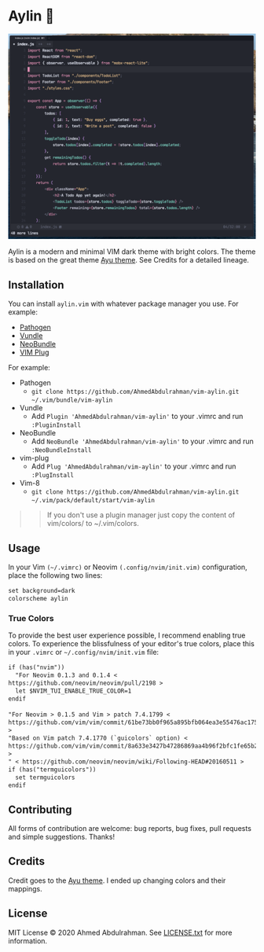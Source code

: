 # Aylin 🌌

![aylin.vim][screenshot]

Aylin is a modern and minimal VIM dark theme with bright colors. The theme is based on the great theme [Ayu theme][vscodeayu]. See Credits for a detailed lineage.

## Installation
You can install `aylin.vim` with whatever package manager you use. For example:
- [Pathogen][vimpathogen]
- [Vundle][vundle]
- [NeoBundle][neobundle]
- [VIM Plug][vimplug]

For example:

- Pathogen
  - `git clone https://github.com/AhmedAbdulrahman/vim-aylin.git ~/.vim/bundle/vim-aylin`
- Vundle
  - Add `Plugin 'AhmedAbdulrahman/vim-aylin'` to your .vimrc and run `:PluginInstall`
- NeoBundle
  - Add `NeoBundle 'AhmedAbdulrahman/vim-aylin'` to your .vimrc and run `:NeoBundleInstall`
- vim-plug
  - Add `Plug 'AhmedAbdulrahman/vim-aylin'` to your .vimrc and run `:PlugInstall`
- Vim-8
  - `git clone https://github.com/AhmedAbdulrahman/vim-aylin.git ~/.vim/pack/default/start/vim-aylin`

>> If you don't use a plugin manager just copy the content of vim/colors/ to ~/.vim/colors.

## Usage
In your Vim `(~/.vimrc)` or Neovim `(.config/nvim/init.vim)` configuration, place the following two lines:

```vim
set background=dark
colorscheme aylin
```

### True Colors

To provide the best user experience possible, I recommend enabling true colors. To experience the blissfulness of your editor's true colors, place this in your `.vimrc` or `~/.config/nvim/init.vim` file:

```vim
if (has("nvim"))
  "For Neovim 0.1.3 and 0.1.4 < https://github.com/neovim/neovim/pull/2198 >
  let $NVIM_TUI_ENABLE_TRUE_COLOR=1
endif

"For Neovim > 0.1.5 and Vim > patch 7.4.1799 < https://github.com/vim/vim/commit/61be73bb0f965a895bfb064ea3e55476ac175162 >
"Based on Vim patch 7.4.1770 (`guicolors` option) < https://github.com/vim/vim/commit/8a633e3427b47286869aa4b96f2bfc1fe65b25cd >
" < https://github.com/neovim/neovim/wiki/Following-HEAD#20160511 >
if (has("termguicolors"))
  set termguicolors
endif
```

## Contributing
All forms of contribution are welcome: bug reports, bug fixes, pull requests and simple suggestions. Thanks!


## Credits

Credit goes to the [Ayu theme](https://github.com/ayu-theme/vscode-ayu). I ended up changing colors and their mappings.

## License
MIT License © 2020 Ahmed Abdulrahman. See [LICENSE.txt](./LICENSE.txt) for more information.

[screenshot]: images/screenshot.png
[vscodeayu]: https://github.com/ayu-theme/vscode-ayu
[vimplug]: https://github.com/junegunn/vim-plug
[neobundle]: https://github.com/Shougo/neobundle.vim
[vundle]: https://github.com/gmarik/vundle
[vimpathogen]: https://github.com/tpope/vim-pathogen
[firaCode]: https://github.com/tonsky/FiraCode
